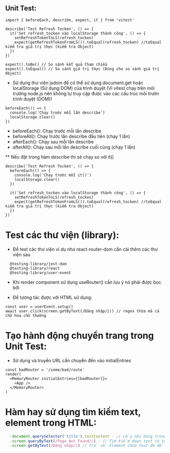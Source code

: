 ## Unit Test:

```tsx
import { beforeEach, describe, expect, it } from 'vitest'

describe('Test Refresh Tocken', () => {
  it('Set refresh_tocken vào localStorage thành công', () => {
    setRefreshTokenToLS(refresh_tocken)
    expect(getRefreshTokenFromLS()).toEqual(refresh_tocken) //toEqual kiểm tra giá trị thực (kiểm tra Object)
  })
})
```

```tsx
expect().toBe() // So sánh kết quả tham chiếu
expect().toEqual() // So sánh giá trị thực (Dùng cho so sánh giá trị Object)
```

- Sử dụng thư viện jsdom để có thể sử dụng document.get hoặc localStorage (Sử dụng DOM) của trình duyệt (Vì vitest chạy trên môi trường node.js nên không tự truy cập được vào các cấu trúc môi trườn trình duyệt (DOM))

```tsx
beforeEach(() => {
  console.log('Chạy trước mỗi lần describe')
  localStorage.clear()
})
```

- beforeEach(): Chạy trước mỗi lần describe
- beforeAll(): Chạy trước lần describe đầu tiên (chạy 1 lần)
- afterEach(): Chạy sau mỗi lần describe
- afterAll(): Chạy sau mỗi lần describe cuối cùng (chạy 1 lần)

\*\* Nếu đặt trong hàm describe thì sẽ chạy so với it()

```tsx
describe('Test Refresh Tocken', () => {
  beforeEach(() => {
    console.log('Chạy trước mỗi it()')
    localStorage.clear()
  })

  it('Set refresh_tocken vào localStorage thành công', () => {
    setRefreshTokenToLS(refresh_tocken)
    expect(getRefreshTokenFromLS()).toEqual(refresh_tocken) //toEqual kiểm tra giá trị thực (kiểm tra Object)
  })
})
```

# Test các thư viện (library):

- Để test các thư viện ví dụ như react-router-dom cần cài thêm các thư viện sau

```tsx
  @testing-library/jest-dom
  @testing-library/react
  @testing-library/user-event
```

- Khi render component sử dụng useRouter() cần lưu ý nó phải được bọc bởi <Router>

- Để tương tác được với HTML sử dụng:

```tsx
const user = userEvent.setup()
await user.click(screen.getByText(/Đăng nhập/i)) // regex thỏa mã cả chữ hoa chữ thường
```

# Tạo hành động chuyển trang trong Unit Test:

- Sử dụng <MemoryRouter> và truyền URL cần chuyển đến vào initialEntries

```tsx
const badRouter = '/some/bad/route'
render(
  <MemoryRouter initialEntries={[badRouter]}>
    <App />
  </MemoryRouter>
)
```

# Hàm hay sử dụng tìm kiếm text, element trong HTML:

```js
  -document.querySelector('title').textContent - // Lấy nội dung trong 1 thẻ (thẻ title)
  -screen.queryByText(/Page Not Found/i) - // Tìm kiếm đoạn text có tồn tại trong HTML hay không
  -screen.getByText(/Đăng nhập/i) // Trả về Element chứa text đó để tương tác (onClick)
```
